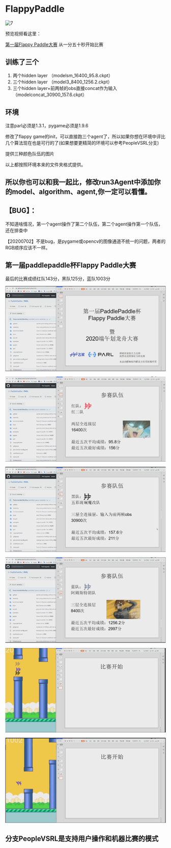 # FlappyPaddle

![7](img/7.gif)

预览视频看这里：

[第一届Flappy Paddle大赛](https://www.bilibili.com/video/BV1KV411674k) 从一分五十秒开始比赛

## 训练了三个

1. 两个hidden layer （modelsm_16400_95.8.ckpt）
2. 三个hidden layer （model3_8400_1256.2.ckpt）
3. 三个hidden layer+前两帧的obs直接concat作为输入（modelconcat_30900_157.6.ckpt）

## 环境

注意parl必须是1.3.1，pygame必须是1.9.6

修改了flappy game的init，可以直接跑三个agent了，所以如果你想在环境中评比几个算法现在也是可行的了(如果想要更精简的环境可以参考PeopleVSRL分支)

提供三种颜色队伍的图片

以上都按照环境本来的文件夹格式提供。



## 所以你也可以和我一起比，修改run3Agent中添加你的model、algorithm、agent,你一定可以看懂。



## 【BUG】：

​	不知道啥情况，第一个agent操作了第二个队伍，第二个agent操作第一个队伍，还在排查中

​	【20200702】不是bug，是pygame或opencv的图像通道不统一的问题，两者的RGB顺序应该不一样。



## 第一届paddlepaddle杯Flappy Paddle大赛

最后的比赛成绩红队143分，黑队125分，蓝队1003分

![1](img/1.png)

![2](img/2.png)

![3](img/3.png)

![4](img/4.png)

![6](img/6.png)

![5](img/5.png)

## 分支PeopleVSRL是支持用户操作和机器比赛的模式

